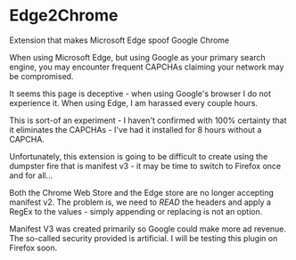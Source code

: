 # Edge2Chrome
Extension that makes Microsoft Edge spoof Google Chrome

When using Microsoft Edge, but using Google as your primary search engine, you may encounter frequent CAPCHAs claiming your network may be compromised.

It seems this page is deceptive - when using Google's browser I do not experience it. When using Edge, I am harassed every couple hours.


This is sort-of an experiment - I haven't confirmed with 100% certainty that it eliminates the CAPCHAs - I've had it installed for 8 hours without a CAPCHA.


Unfortunately, this extension is going to be difficult to create using the dumpster fire that is manifest v3 - it may be time to switch to Firefox once and for all...

Both the Chrome Web Store and the Edge store are no longer accepting manifest v2. The problem is, we need to _READ_ the headers and apply a RegEx to the values - simply appending or replacing is not an option.

Manifest V3 was created primarily so Google could make more ad revenue. The so-called security provided is artificial. I will be testing this plugin on Firefox soon.


